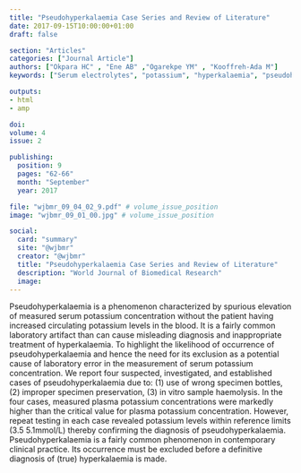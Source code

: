 ```yaml
---
title: "Pseudohyperkalaemia Case Series and Review of Literature"
date: 2017-09-15T10:00:00+01:00
draft: false

section: "Articles"
categories: ["Journal Article"]
authors: ["Okpara HC" , "Ene AB" ,"Ogarekpe YM" , "Kooffreh-Ada M"]
keywords: ["Serum electrolytes", "potassium", "hyperkalaemia", "pseudohyperkalaemia"]

outputs: 
- html
- amp

doi:
volume: 4
issue: 2

publishing:
  position: 9
  pages: "62-66"
  month: "September"
  year: 2017

file: "wjbmr_09_04_02_9.pdf" # volume_issue_position
image: "wjbmr_09_01_00.jpg" # volume_issue_position

social:
  card: "summary"
  site: "@wjbmr"
  creator: "@wjbmr"
  title: "Pseudohyperkalaemia Case Series and Review of Literature"
  description: "World Journal of Biomedical Research"
  image:
---
```

Pseudohyperkalaemia is a phenomenon characterized by spurious elevation of measured serum potassium
concentration without the patient having increased circulating potassium levels in the blood. It is a fairly
common laboratory artifact than can cause misleading diagnosis and inappropriate treatment of
hyperkalaemia. To highlight the likelihood of occurrence of pseudohyperkalaemia and hence the need for its
exclusion as a potential cause of laboratory error in the measurement of serum potassium concentration. We
report four suspected, investigated, and established cases of pseudohyperkalaemia due to: (1) use of wrong
specimen bottles, (2) improper specimen preservation, (3) in vitro sample haemolysis. In the four cases,
measured plasma potassium concentrations were markedly higher than the critical value for plasma potassium
concentration. However, repeat testing in each case revealed potassium levels within reference limits (3.5
5.1mmol/L) thereby confirming the diagnosis of pseudohyperkalaemia. Pseudohyperkalaemia is a fairly
common phenomenon in contemporary clinical practice. Its occurrence must be excluded before a definitive
diagnosis of (true) hyperkalaemia is made. 